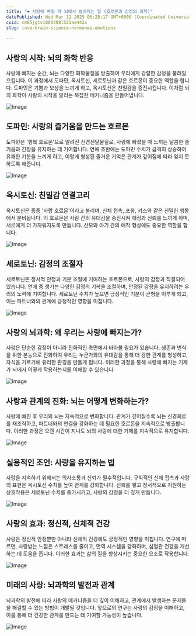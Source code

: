```yaml
---
title: "❤️ 사랑에 빠질 때 뇌에서 벌어지는 일 (호르몬과 감정의 과학)"
datePublished: Wed Mar 12 2025 06:28:17 GMT+0000 (Coordinated Universal Time)
cuid: cm85jgtv1000408l521ae442x
slug: love-brain-science-hormones-emotions

---
```


## 사랑의 시작: 뇌의 화학 반응

사랑에 빠지는 순간, 뇌는 다양한 화학물질을 방출하여 우리에게 강렬한 감정을 불러일으킵니다. 이 과정에서 도파민, 옥시토신, 세로토닌과 같은 호르몬이 중요한 역할을 합니다. 도파민은 기쁨과 보상을 느끼게 하고, 옥시토신은 친밀감을 증진시킵니다. 이처럼 뇌의 화학이 사랑의 시작을 알리는 복잡한 메커니즘을 만들어냅니다.

![Image](http://res.cloudinary.com/potenlab/image/upload/v1741760786/oltaxl5obsrnfy81ra7d.png)

## 도파민: 사랑의 즐거움을 만드는 호르몬

도파민은 '행복 호르몬'으로 알려진 신경전달물질로, 사랑에 빠졌을 때 느끼는 달콤한 즐거움과 긴장을 유지하는 데 기여합니다. 연애 초반에는 도파민 수치가 급격히 상승하여 유쾌한 기분을 느끼게 하고, 이렇게 형성된 즐거운 기억은 관계가 깊어짐에 따라 잊지 못하도록 해줍니다.

![Image](http://res.cloudinary.com/potenlab/image/upload/v1741760803/jnsvqs8fnyv8v0bgw9yg.png)

## 옥시토신: 친밀감 연결고리

옥시토신은 종종 '사랑 호르몬'이라고 불리며, 신체 접촉, 포옹, 키스와 같은 친밀한 행동에서 분비됩니다. 이 호르몬은 사람 간의 유대감을 증진시켜 애정과 신뢰를 느끼게 하며, 서로에게 더 가까워지도록 만듭니다. 산모와 아기 간의 애착 형성에도 중요한 역할을 합니다.

![Image](http://res.cloudinary.com/potenlab/image/upload/v1741760816/nnykdtaygkybn1xpqsfi.png)

## 세로토닌: 감정의 조절자

세로토닌은 정서적 안정과 기분 조절에 기여하는 호르몬으로, 사랑의 감정과 직결되어 있습니다. 연애 중 생기는 다양한 감정의 기복을 조절하며, 안정된 감정을 유지하려는 우리의 노력에 기여합니다. 세로토닌 수치가 높으면 긍정적인 기분이 균형을 이루게 되고, 이는 파트너와의 관계에 긍정적인 영향을 미칩니다.

![Image](http://res.cloudinary.com/potenlab/image/upload/v1741760830/zkwlxairoftrk4uxijxw.png)

## 사랑의 뇌과학: 왜 우리는 사랑에 빠지는가?

사랑은 단순한 감정이 아니라 진화적인 측면에서 바라볼 필요가 있습니다. 생존과 번식을 위한 본능으로 진화하여 우리는 누군가와의 유대감을 통해 더 강한 관계를 형성하고, 자식을 기르기에 유리한 환경을 만들게 됩니다. 이러한 과정을 통해 사랑에 빠지는 기제가 뇌에서 어떻게 작용하는지를 이해할 수 있습니다.

![Image](http://res.cloudinary.com/potenlab/image/upload/v1741760843/bz9kjby374ucuolykyr2.png)

## 사랑과 관계의 진화: 뇌는 어떻게 변화하는가?

사랑에 빠진 후 우리의 뇌는 지속적으로 변화합니다. 관계가 깊어질수록 뇌는 신경회로를 재조직하고, 파트너와의 연결을 강화하는 데 필요한 호르몬을 지속적으로 방출합니다. 이러한 과정은 오랜 시간이 지나도 뇌의 사랑에 대한 기제를 지속적으로 유지합니다.

![Image](http://res.cloudinary.com/potenlab/image/upload/v1741760858/ka8dcmvoa2vmeakhhk7h.png)

## 실용적인 조언: 사랑을 유지하는 법

사랑을 지속하기 위해서는 의사소통과 신뢰가 필수적입니다. 규칙적인 신체 접촉과 사랑의 표현은 옥시토신 수치를 높여 관계를 강화합니다. 신뢰를 쌓고 정서적으로 지원하는 상호작용은 세로토닌 수치를 증가시키고, 사랑의 감정을 더 깊게 만듭니다.

![Image](http://res.cloudinary.com/potenlab/image/upload/v1741760871/v4tk5w1pnb85frg8llhz.png)

## 사랑의 효과: 정신적, 신체적 건강

사랑은 정신적 안정뿐만 아니라 신체적 건강에도 긍정적인 영향을 미칩니다. 연구에 따르면, 사랑받는 느낌은 스트레스를 줄이고, 면역 시스템을 강화하며, 심혈관 건강을 개선하는 데 도움을 줍니다. 이러한 효과는 삶의 질을 향상시키는 중요한 요소로 작용합니다.

![Image](http://res.cloudinary.com/potenlab/image/upload/v1741760883/gxot2k7rugstxut5paip.png)

## 미래의 사랑: 뇌과학의 발전과 관계

뇌과학의 발전에 따라 사랑의 메커니즘을 더 깊이 이해하고, 관계에서 발생하는 문제들을 해결할 수 있는 방법이 개발될 것입니다. 앞으로의 연구는 사랑의 감정을 이해하고, 이를 통해 더 건강한 관계를 만드는 데 기여할 가능성이 높습니다.

![Image](http://res.cloudinary.com/potenlab/image/upload/v1741760896/uytczwvb58dymdeywuas.png)

